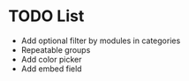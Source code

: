 
TODO List
=========

 * Add optional filter by modules in categories
 * Repeatable groups
 * Add color picker
 * Add embed field